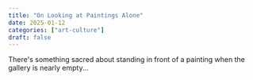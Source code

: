 ```yaml
---
title: "On Looking at Paintings Alone"
date: 2025-01-12
categories: ["art-culture"]
draft: false
---
```


There's something sacred about standing in front of a painting when the gallery is nearly empty...